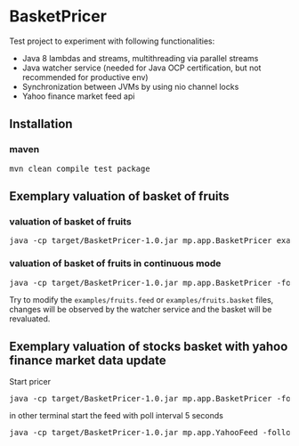 BasketPricer
============

Test project to experiment with following functionalities:
* Java 8 lambdas and streams, multithreading via parallel streams
* Java watcher service (needed for Java OCP certification, but not recommended for productive env)
* Synchronization between JVMs by using nio channel locks
* Yahoo finance market feed api

## Installation
### maven
<pre>mvn clean compile test package</pre>

## Exemplary valuation of basket of fruits
### valuation of basket of fruits
<pre>java -cp target/BasketPricer-1.0.jar mp.app.BasketPricer examples/fruits</pre>

### valuation of basket of fruits in continuous mode
<pre>java -cp target/BasketPricer-1.0.jar mp.app.BasketPricer -follow examples/fruits</pre>
Try to modify the `examples/fruits.feed` or `examples/fruits.basket` files, changes will be observed by the watcher service and the basket will be revaluated.

## Exemplary valuation of stocks basket with yahoo finance market data update 
Start pricer
<pre>java -cp target/BasketPricer-1.0.jar mp.app.BasketPricer -follow examples/tech</pre>
in other terminal start the feed with poll interval 5 seconds
<pre>java -cp target/BasketPricer-1.0.jar mp.app.YahooFeed -follow -delay 5 examples/tech</pre>
